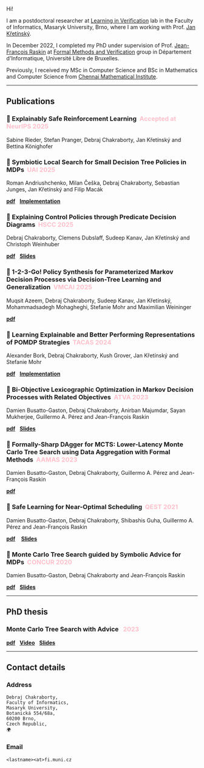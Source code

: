 Hi!

I am a postdoctoral researcher at [Learning in Verification](https://live-lab.fi.muni.cz/) lab in the Faculty of Informatics, Masaryk University, Brno, where I am working with Prof. [Jan Křetínský](https://www7.in.tum.de/~kretinsk/).

In December 2022, I completed my PhD under supervision of Prof. [Jean-François Raskin](http://di.ulb.ac.be/verif/jfr/) at [Formal Methods and Verification](http://di.ulb.ac.be/verif/) group in Département d'Informatique, Université Libre de Bruxelles.

Previously, I received my MSc in Computer Science and BSc in Mathematics and Computer Science from [Chennai Mathematical Institute](https://www.cmi.ac.in/).

---

## Publications

### 📄 Explainably Safe Reinforcement Learning &nbsp;<span style="color:pink">Accepted at NeurIPS 2025</span>
Sabine Rieder, Stefan Pranger, Debraj Chakraborty, Jan Křetínský and Bettina Könighofer


### 📄 Symbiotic Local Search for Small Decision Tree Policies in MDPs &nbsp;<span style="color:pink">UAI 2025</span>
Roman Andriushchenko, Milan Češka, Debraj Chakraborty, Sebastian Junges, Jan Křetínský and Filip Macák

[**pdf**](https://openreview.net/pdf?id=P0JNSkJtyN)
&nbsp;&nbsp;[**Implementation**](https://zenodo.org/records/15642002)

### 📄 Explaining Control Policies through Predicate Decision Diagrams &nbsp;<span style="color:pink">HSCC 2025</span> 
Debraj Chakraborty, Clemens Dubslaff, Sudeep Kanav, Jan Křetínský and Christoph Weinhuber

[**pdf**](https://arxiv.org/pdf/2503.06420)
&nbsp;&nbsp;[**Slides**](files/Slides/HSCC25.pdf)

### 📄 1-2-3-Go! Policy Synthesis for Parameterized Markov Decision Processes via Decision-Tree Learning and Generalization &nbsp;<span style="color:pink">VMCAI 2025</span> 
Muqsit Azeem, Debraj Chakraborty, Sudeep Kanav, Jan Křetínský, Mohammadsadegh Mohagheghi, Stefanie Mohr and Maximilian Weininger

[**pdf**](https://arxiv.org/pdf/2410.18293)

### 📄 Learning Explainable and Better Performing Representations of POMDP Strategies &nbsp;<span style="color:pink">TACAS 2024</span> 
Alexander Bork, Debraj Chakraborty, Kush Grover, Jan Křetínský and Stefanie Mohr

[**pdf**](https://arxiv.org/pdf/2401.07656.pdf)
&nbsp;&nbsp;[**Implementation**](https://zenodo.org/records/10437018)

### 📄 Bi-Objective Lexicographic Optimization in Markov Decision Processes with Related Objectives &nbsp;<span style="color:pink">ATVA 2023</span> 
Damien Busatto-Gaston, Debraj Chakraborty, Anirban Majumdar, Sayan Mukherjee, Guillermo A. Pérez and Jean-François Raskin

[**pdf**](files/papers/Bi-objective-optimization.pdf)
&nbsp;&nbsp;[**Slides**](files/Slides/ATVA23.pdf)


### 📄 Formally-Sharp DAgger for MCTS: Lower-Latency Monte Carlo Tree Search using Data Aggregation with Formal Methods &nbsp;<span style="color:pink">AAMAS 2023</span> 
Damien Busatto-Gaston, Debraj Chakraborty, Guillermo A. Pérez and Jean-François Raskin

[**pdf**](files/papers/Formally-Sharp-DAgger-MCTS.pdf)

<!-- [**pdf**](https://dl.acm.org/doi/pdf/10.5555/3545946.3598783) -->


<!-- [``pdf``](https://arxiv.org/pdf/2005.09253.pdf)
&nbsp;&nbsp;[``Video``](https://di.ulb.ac.be/verif/debraj/files/QEST21_talk.mp4)
&nbsp;&nbsp;[``Slides``](https://di.ulb.ac.be/verif/debraj/files/QEST21_slides.pdf) -->

### 📄 Safe Learning for Near-Optimal Scheduling &nbsp;<span style="color:pink">QEST 2021</span>
Damien Busatto-Gaston, Debraj Chakraborty, Shibashis Guha, Guillermo A. Pérez and Jean-François Raskin

[**pdf**](https://arxiv.org/pdf/2005.09253.pdf)
&nbsp;&nbsp;
[**Slides**](files/Slides/QEST21.pdf)

### 📄 Monte Carlo Tree Search guided by Symbolic Advice for MDPs &nbsp;<span style="color:pink">CONCUR 2020</span>
Damien Busatto-Gaston, Debraj Chakraborty and Jean-François Raskin

[**pdf**](https://arxiv.org/pdf/2006.04712.pdf)
&nbsp;&nbsp;[**Slides**](files/Slides/DefencePublic.pdf)

---

## PhD thesis

### Monte Carlo Tree Search with Advice &nbsp;&nbsp;<span style="color:pink">2023</span> 
[**pdf**](files/thesis_CHAKRABORTY.pdf)
&nbsp;&nbsp;[**Video**](https://youtu.be/c3UHVat-0_4)
&nbsp;&nbsp;[**Slides**](files/Slides/DefencePublic.pdf)




<!-- 
||
| :---        |    :----:   |
| **Formally-Sharp DAgger for MCTS: Lower-Latency Monte Carlo Tree Search using Data Aggregation with Formal Methods**<br/>Damien Busatto-Gaston, Debraj Chakraborty, Shibashis Guha, Guillermo A. Pérez and Jean-François Raskin| QEST, 2021 |
| **Safe Learning for Near Optimal Scheduling**<br/>Damien Busatto-Gaston, Debraj Chakraborty, Shibashis Guha, Guillermo A. Pérez and Jean-François Raskin| QEST, 2021 |
||[[pdf]](https://arxiv.org/pdf/2005.09253.pdf)[[Video]](https://di.ulb.ac.be/verif/debraj/files/QEST21_talk.mp4)<br/>[[Slides]](https://di.ulb.ac.be/verif/debraj/files/QEST21_slides.pdf)|
| **Monte Carlo Tree Search guided by Symbolic Advice for MDPs**<br/>Damien Busatto-Gaston, Debraj Chakraborty and Jean-François Raskin| CONCUR, 2020 |
||[[pdf]](https://drops.dagstuhl.de/opus/volltexte/2020/12852/pdf/LIPIcs-CONCUR-2020-40.pdf)<br/>[[Video]](https://di.ulb.ac.be/verif/debraj/files/CONCUR20_talk.mp4)<br/>[[Slides]](https://di.ulb.ac.be/verif/debraj/files/CONCUR20_slides.pdf)<br/>[[More]](https://di.ulb.ac.be/verif/debraj/pacman/)| -->

---

<!-- ## Talk(s)

||
| :---        |    :----:   |
| **Monte Carlo Tree Search guided by Symbolic Advice for MDPs**|Highlights,2020|
|[[Video]](https://di.ulb.ac.be/verif/debraj/files/Highlights20_talk.mp4) [[Poster]](https://di.ulb.ac.be/verif/debraj/files/Highlights20_poster.pdf) [[Slides]](https://di.ulb.ac.be/verif/debraj/files/Highlights20_slides.pdf)|

---

## Teaching

|I am/was a teaching assistant for the following courses. Course materials can be found on [Université Virtuelle](https://uv.ulb.ac.be/).|
| :--------------------------|    ---:   |
|INFO-F412 - Formal verification of computer systems |2020-2021|
|INFO-F410 - Embedded systems design |2020-2021|
|INFO-F408 - Computability and complexity |2019-2020|

--- -->

## Contact details

### Address

```
Debraj Chakraborty,
Faculty of Informatics,
Masaryk University,
Botanická 554/68a, 
60200 Brno,
Czech Republic,
🌍
```

### Email

```
<lastname><at>fi.muni.cz
```
